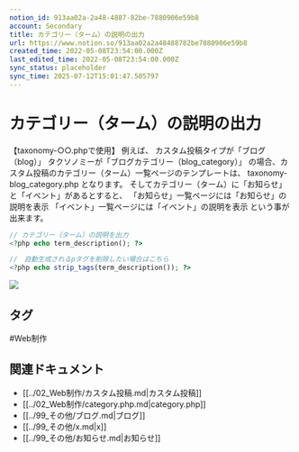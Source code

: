 ```yaml
---
notion_id: 913aa02a-2a48-4887-82be-7880906e59b8
account: Secondary
title: カテゴリー（ターム）の説明の出力
url: https://www.notion.so/913aa02a2a48488782be7880906e59b8
created_time: 2022-05-08T23:54:00.000Z
last_edited_time: 2022-05-08T23:54:00.000Z
sync_status: placeholder
sync_time: 2025-07-12T15:01:47.505797
---
```

# カテゴリー（ターム）の説明の出力

【taxonomy-○○.phpで使用】
例えば、
カスタム投稿タイプが「ブログ（blog）」
タクソノミーが「ブログカテゴリー（blog_category）」
の場合、カスタム投稿のカテゴリー（ターム）一覧ページのテンプレートは、
taxonomy-blog_category.php
となります。
そしてカテゴリー（ターム）に「お知らせ」と「イベント」があるとすると、
「お知らせ」一覧ページには「お知らせ」の説明を表示
「イベント」一覧ページには「イベント」の説明を表示
という事が出来ます。
```php
// カテゴリー（ターム）の説明を出力
<?php echo term_description(); ?>

//　自動生成されるpタグを削除したい場合はこちら
<?php echo strip_tags(term_description()); ?>
```
![](https://prod-files-secure.s3.us-west-2.amazonaws.com/d58fe38c-a9d4-4466-aed9-85604b7b2c6d/7fc933cd-4203-4a52-ae19-3511ba51182f/%E3%82%BF%E3%83%BC%E3%83%A0%E8%AA%AC%E6%98%8E.jpg?X-Amz-Algorithm=AWS4-HMAC-SHA256&X-Amz-Content-Sha256=UNSIGNED-PAYLOAD&X-Amz-Credential=ASIAZI2LB46652IIKV7N%2F20250719%2Fus-west-2%2Fs3%2Faws4_request&X-Amz-Date=20250719T062802Z&X-Amz-Expires=3600&X-Amz-Security-Token=IQoJb3JpZ2luX2VjEIX%2F%2F%2F%2F%2F%2F%2F%2F%2F%2FwEaCXVzLXdlc3QtMiJIMEYCIQCKSg9gyTApcnM1LlTU%2F5CIMGQivxX4QcjYc68Jd7VN0QIhAIXNjP6VadiIKYX8h2BYJpHj3RjeyYCAEQsOTUHkJRiUKogECJ7%2F%2F%2F%2F%2F%2F%2F%2F%2F%2FwEQABoMNjM3NDIzMTgzODA1IgwGBdxqIp4nIHxhSKAq3AP%2F1hFY64B9Y0rIf3kNMTqYdwHux5XCrpx6Ddss4A6OJPq4jXi2yPZOMDu%2BtAthvXO8j9Ey0oEGtEx%2BwTGpvfQmvLn%2FcoH5no2K8bmTOZXqGbs4w6GkW9AfWFbyVIe20l5yI8w1%2BnZxtdjdG6dPzUKzm5DT3nAicfXCTB5GowRPi6QFu%2FTFuX%2BKtazgl7kfTzRmcH%2FsLgNn%2FFyVv8vcAt7oCM%2BTK1aH3OX6%2B5y7jH0pHMLBjFbGIXQZ45R7SvBw76XikWca4ZM5oEYIgrnMHL7v6xPDLhCa5JidFE7rCKDprzN72LxiExCWA7aXvn6Xy9hUeK4dOaQySL7Nq4tG4tcAUmy%2BfTN%2BT%2BctbSM5XiQcFyVUbgn3yBwF4HP2hLf3lHwy%2BEUq8EdrvPGvleHM5pTibBWV1gMdl%2B0IWhsDJI8%2Bu1cO295BbUzm4DSJAxZ9u4pxlt3BQ3uLDlNcs%2BZlS7h8LH3OMgVnBZsWwNROU9ea%2FgB45Nu5w3BD0iUwGBedmL3PBthmdlKIGjHI5pQ8I6Ekr7bDsqJy6GF3BNa7t4Ty7U3kj90hsXWTIUOtVNKXcrBz9Bnqxx0wGhSTyia2GLnHZaJhEwttf72tDRf7lxX0rDgQuoQN8ObiAZPAADCZxuzDBjqkAcG1T8rcUO1mqzvqfVfOwfRYBQlHn2pj1iH73b5T5GaeBin4kQ1J8Xf8LXElY5XXQOsyWnZgcK2EtsrJOEy%2F67P%2F%2BECdBMaQOXXz%2BrC7Ncwh28S%2BXBDHpD9p8C0fmlCCOlpbpQlTMDvUVNigx1B3g6Kh39TpnT5FJTPyHVEgCpCtDbp6GgEHG8g59Ap3dnsPhxE5jPZSoWpoXX6%2BqzclpBBWq6A%2B&X-Amz-Signature=4ee5dd26e54461d7245a457d782ecc19261f58622ab0d9ac0216e5269965d677&X-Amz-SignedHeaders=host&x-amz-checksum-mode=ENABLED&x-id=GetObject)

## タグ

#Web制作 

## 関連ドキュメント

- [[../02_Web制作/カスタム投稿.md|カスタム投稿]]
- [[../02_Web制作/category.php.md|category.php]]
- [[../99_その他/ブログ.md|ブログ]]
- [[../99_その他/x.md|x]]
- [[../99_その他/お知らせ.md|お知らせ]]
